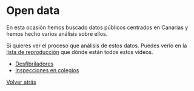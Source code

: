 # Open data

En esta ocasión hemos buscado datos públicos centrados en Canarias y hemos hecho
varios análisis sobre ellos.

Si quieres ver el proceso que análisis de estos datos. Puedes verlo en la [lista
de reproducción][youtube-playlist] que dónde están todos estos vídeos.

- [Desfibriladores](./Desfibriladores/open-data-canarias-desfibriladores.html)
- [Inspecciones en colegios](./inspecciones/open-data-canarias-inspecciones.html)

[Volver atrás](../.)

[youtube-playlist]:https://youtube.com/playlist?list=PLZh1qmaTeQ-oUiicF_StxfU4AYO4m0H8N
